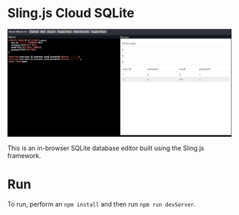 # Sling.js Cloud SQLite

![Sling.js Cloud SQLite](https://github.com/puckowski/Cloud-SQLite/blob/master/images/Sling.js%20Cloud%20SQlite%20Editor.png?raw=true "Sling.js Cloud SQLite")

This is an in-browser SQLite database editor built using the Sling.js framework.

# Run

To run, perform an ```npm install``` and then run ```npm run devServer```.
